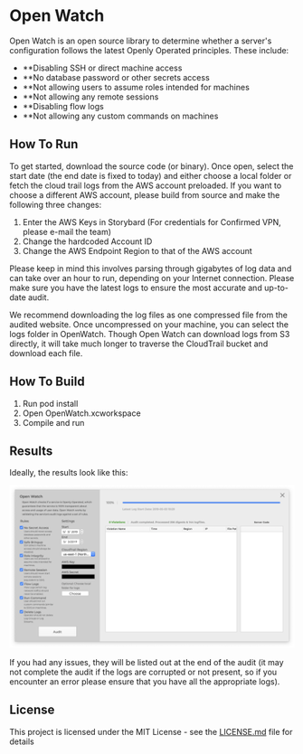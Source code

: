 # Open Watch

Open Watch is an open source library to determine whether a server's configuration follows the latest Openly Operated principles. These include:

* **Disabling SSH or direct machine access
* **No database password or other secrets access
* **Not allowing users to assume roles intended for machines
* **Not allowing any remote sessions
* **Disabling flow logs
* **Not allowing any custom commands on machines


## How To Run

To get started, download the source code (or binary). Once open, select the start date (the end date is fixed to today) and either choose a local folder or fetch the cloud trail logs from the AWS account preloaded. If you want to choose a different AWS account, please build from source and make the following three changes:

1) Enter the AWS Keys in Storybard (For credentials for Confirmed VPN, please e-mail the team)
2) Change the hardcoded Account ID
3) Change the AWS Endpoint Region to that of the AWS account

Please keep in mind this involves parsing through gigabytes of log data and can take over an hour to run, depending on your Internet connection. Please make sure you have the latest logs to ensure the most accurate and up-to-date audit.

We recommend downloading the log files as one compressed file from the audited website. Once uncompressed on your machine, you can select the logs folder in OpenWatch. Though Open Watch can download logs from S3 directly, it will take much longer to traverse the CloudTrail bucket and download each file.


## How To Build

1) Run pod install
2) Open OpenWatch.xcworkspace
3) Compile and run

## Results

Ideally, the results look like this:

![Successful Audit](https://github.com/OpenlyOperated/Open-Watch/raw/master/OpenWatchUI.png)

If you had any issues, they will be listed out at the end of the audit (it may not complete the audit if the logs are corrupted or not present, so if you encounter an error please ensure that you have all the appropriate logs).

## License

This project is licensed under the MIT License - see the [LICENSE.md](LICENSE.md) file for details



